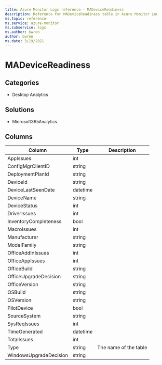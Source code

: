 ```yaml
---
title: Azure Monitor Logs reference - MADeviceReadiness
description: Reference for MADeviceReadiness table in Azure Monitor Logs.
ms.topic: reference
ms.service: azure-monitor
ms.subservice: logs
ms.author: bwren
author: bwren
ms.date: 3/19/2021
---
```


# MADeviceReadiness

 

## Categories

- Desktop Analytics
## Solutions

- Microsoft365Analytics




## Columns

|Column|Type|Description|
|---|---|---|
|AppIssues|int||
|ConfigMgrClientID|string||
|DeploymentPlanId|string||
|DeviceId|string||
|DeviceLastSeenDate|datetime||
|DeviceName|string||
|DeviceStatus|int||
|DriverIssues|int||
|InventoryCompleteness|bool||
|MacroIssues|int||
|Manufacturer|string||
|ModelFamily|string||
|OfficeAddInIssues|int||
|OfficeAppIssues|int||
|OfficeBuild|string||
|OfficeUpgradeDecision|string||
|OfficeVersion|string||
|OSBuild|string||
|OSVersion|string||
|PilotDevice|bool||
|SourceSystem|string||
|SysReqIssues|int||
|TimeGenerated|datetime||
|TotalIssues|int||
|Type|string|The name of the table|
|WindowsUpgradeDecision|string||

